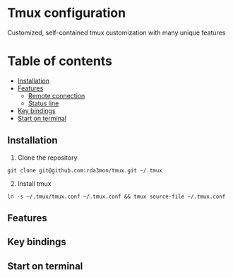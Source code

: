 # Tmux configuration
Customized, self-contained tmux customization with many unique features

# Table of contents
* [Installation](#installation)
* [Features](#features)
  * [Remote connection](#remote-connection)
  * [Status line](#status-line)
* [Key bindings](#key-bindings)
* [Start on terminal](#start-on-terminal)

## Installation

1) Clone the repository

`git clone git@github.com:rda3mon/tmux.git ~/.tmux`

2) Install tmux

`ln -s ~/.tmux/tmux.conf ~/.tmux.conf && tmux source-file ~/.tmux.conf`

## Features

## Key bindings

## Start on terminal
